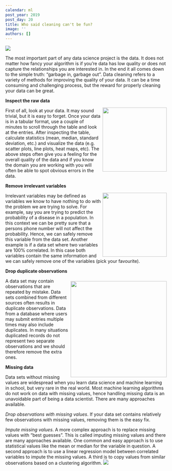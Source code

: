 ```yaml
---
calendar: ml
post_year: 2019
post_day: 20
title: Who said cleaning can't be fun?
image: ''
authors: []
---
```

<img src="https://i.imgflip.com/3hmrcj.jpg" style="display: block; margin-left: auto; margin-right: auto;"/>

The most important part of any data science project is the data. It does not matter how fancy your algorithm is if you’re data has low quality or does not capture the relationships you are interested in. In the end it all comes down to the simple truth: “garbage in, garbage out”. Data cleaning refers to a variety of methods for improving the quality of your data. It can be a time consuming and challenging process, but the reward for properly cleaning your data can be great.


<img src="https://i.imgflip.com/3hme43.jpg" width=200 align="right" style="margin:30px 0 0 5px"/>

**Inspect the raw data**

First of all, look at your data. It may sound trivial, but it is easy to forget. Once your data is in a tabular format, use a couple of minutes to scroll through the table and look at the entries. After inspecting the table, calculate statistics (mean, median, standard deviation, etc.) and visualize the data (e.g. scatter plots, line plots, heat maps, etc). The above steps often give you a feeling for the overall quality of the data and if you know the domain you are working with you will often be able to spot obvious errors in the data.

<img src="https://i.imgflip.com/3hmhb3.jpg" width=200 align="right" style="margin:30px 0 0 5px"/>


**Remove irrelevant variables**

Irrelevant variables may be defined as variables we know to have nothing to do with the problem we are trying to solve. For example, say you are trying to predict the probability of a disease in a population. In this context we can be pretty sure that a persons phone number will not affect the probability. Hence, we can safely remove this variable from the data set. Another example is if a data set where two variables are 100% correlated. In this case both variables contain the same information and we can safely remove one of the variables (pick your favourite).

<img src="https://i.imgflip.com/3hme01.jpg" width=300 align="right" margin-right=10 style="margin:40px 0 0 5px"/>

**Drop duplicate observations**

A data set may contain observations that are repeated by mistake. Data sets combined from different sources often results in duplicate observations. Data from a database where users may submit entries multiple times may also include duplicates. In many situations duplicated records do not represent two separate observations and we should therefore remove the extra ones.

**Missing data**

Data sets without missing values are widespread when you learn data science and machine learning in school, but very rare in the real world. Most machine learning algorithms do not work on data with missing values, hence handling missing data is an unavoidable part of being a data scientist. There are many approaches available.

_Drop observations with missing values_. If your data set contains relatively few observations with missing values, removing them is the easy fix.

_Impute missing values_. A more complex approach is to replace missing values with “best guesses”. This is called imputing missing values and there are many approaches available. One common and easy approach is to use statistical values like the mean or median for the variable in question. A second approach is to use a linear regression model between correlated variables to impute the missing values. A third is to copy values from similar observations based on a clustering algorithm.
![](https://i.imgflip.com/3hmipk.jpg)
